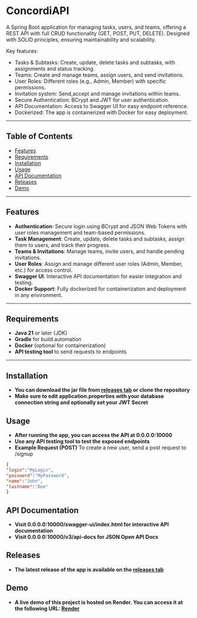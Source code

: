 # ConcordiAPI

A Spring Boot application for managing tasks, users, and teams, offering a REST API with full CRUD functionality (GET, POST, PUT, DELETE). Designed with SOLID principles, ensuring maintainability and scalability.

Key features:
- Tasks & Subtasks: Create, update, delete tasks and subtasks, with assignments and status tracking.
- Teams: Create and manage teams, assign users, and send invitations.
- User Roles: Different roles (e.g., Admin, Member) with specific permissions.
- Invitation system: Send,accept and manage invitations within teams.
- Secure Authentication: BCrypt and JWT for user authentication.
- API Documentation: Access to Swagger UI for easy endpoint reference.
- Dockerized: The app is containerized with Docker for easy deployment.

---

## Table of Contents

- [Features](#features)
- [Requirements](#requirements)
- [Installation](#installation)
- [Usage](#usage)
- [API Documentation](#api-documentation)
- [Releases](#releases)
- [Demo](#demo)

---

## Features

- **Authentication**: Secure login using BCrypt and JSON Web Tokens with user roles management and team-based permissions.
- **Task Management**: Create, update, delete tasks and subtasks, assign them to users, and track their progress.
- **Teams & Invitations**: Manage teams, invite users, and handle pending invitations.
- **User Roles**: Assign and manage different user roles (Admin, Member, etc.) for access control.
- **Swagger UI**: Interactive API documentation for easier integration and testing.
- **Docker Support**: Fully dockerized for containerization and deployment in any environment.
  
---

## Requirements

- **Java 21** or later (JDK)
- **Gradle** for build automation
- **Docker** (optional for containerization)
- **API testing tool** to send requests to endpoints

---

## Installation

- **You can download the jar file from [releases tab](https://github.com/PatrykMarchewka/ConcordiAPI/releases/) or clone the repository** 
- **Make sure to edit application.properties with your database connection string and optionally set your JWT Secret**

## Usage

- **After running the app, you can access the API at 0.0.0.0:10000**
- **Use any API testing tool to test the exposed endpoints**
- **Example Request (POST)**
To create a new user, send a post request to /signup

```json
{
"login":"MyLogin",
"password":"MyPassword",
"name":"John",
"lastname":"Doe"
}
```

## API Documentation
- **Visit 0.0.0.0:10000/swagger-ui/index.html for interactive API documentation**
- **Visit 0.0.0.0:10000/v3/api-docs for JSON Open API Docs**

## Releases
- **The latest release of the app is available on the [releases tab](https://github.com/PatrykMarchewka/ConcordiAPI/releases/)**

## Demo
- **A live demo of this project is hosted on Render. You can access it at the following URL: [Render](https://concordiapi.onrender.com)**
